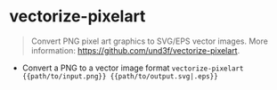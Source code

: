 # vectorize-pixelart
> Convert PNG pixel art graphics to SVG/EPS vector images.
> More information: <https://github.com/und3f/vectorize-pixelart>.

- Convert a PNG to a vector image format
`vectorize-pixelart {{path/to/input.png}} {{path/to/output.svg|.eps}}`
